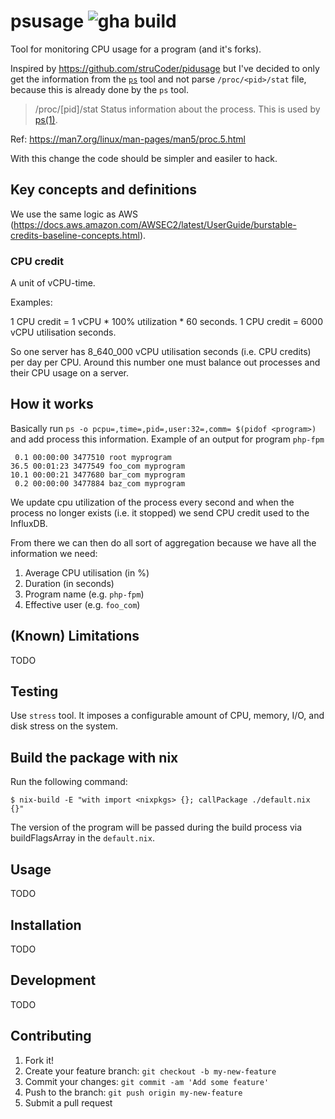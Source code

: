 # psusage ![gha build](https://github.com/karantan/psusage/workflows/Go/badge.svg)

Tool for monitoring CPU usage for a program (and it's forks).

Inspired by https://github.com/struCoder/pidusage but I've decided to only get the
information from the [`ps`](https://man7.org/linux/man-pages/man1/ps.1.html) tool and
not parse `/proc/<pid>/stat` file, because this is already done by the `ps` tool.

> /proc/[pid]/stat
>    Status information about the process.  This is used by
>    [ps(1)](https://man7.org/linux/man-pages/man1/ps.1.html).

Ref: https://man7.org/linux/man-pages/man5/proc.5.html

With this change the code should be simpler and easiler to hack.


## Key concepts and definitions

We use the same logic as AWS (https://docs.aws.amazon.com/AWSEC2/latest/UserGuide/burstable-credits-baseline-concepts.html).

### CPU credit

A unit of vCPU-time.

Examples:

1 CPU credit = 1 vCPU * 100% utilization * 60 seconds.
1 CPU credit = 6000 vCPU utilisation seconds.

So one server has 8_640_000 vCPU utilisation seconds (i.e. CPU credits) per day per CPU.
Around this number one must balance out processes and their CPU usage on a server.

## How it works

Basically run `ps -o pcpu=,time=,pid=,user:32=,comm= $(pidof <program>)` and add process this
information. Example of an output for program `php-fpm`

```
 0.1 00:00:00 3477510 root myprogram
36.5 00:01:23 3477549 foo_com myprogram
10.1 00:00:21 3477680 bar_com myprogram
 0.2 00:00:00 3477884 baz_com myprogram
```

We update cpu utilization of the process every second and when the process no longer
exists (i.e. it stopped) we send CPU credit used to the InfluxDB.

From there we can then do all sort of aggregation because we have all the information we
need:

1. Average CPU utilisation (in %)
2. Duration (in seconds)
3. Program name (e.g. `php-fpm`)
4. Effective user (e.g. `foo_com`)


## (Known) Limitations
TODO

## Testing

Use `stress` tool. It imposes a configurable amount of CPU, memory, I/O, and disk stress
on the system.

## Build the package with nix

Run the following command:

```
$ nix-build -E "with import <nixpkgs> {}; callPackage ./default.nix {}"
```

The version of the program will be passed during the build process via buildFlagsArray
in the `default.nix`.

## Usage
TODO

## Installation
TODO

## Development
TODO


## Contributing

1. Fork it!
2. Create your feature branch: `git checkout -b my-new-feature`
3. Commit your changes: `git commit -am 'Add some feature'`
4. Push to the branch: `git push origin my-new-feature`
5. Submit a pull request
